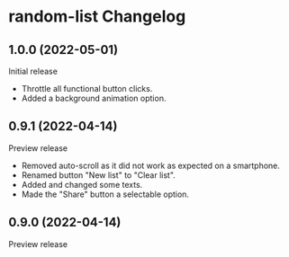 # random-list Changelog

## 1.0.0 (2022-05-01)

Initial release

- Throttle all functional button clicks.
- Added a background animation option.

## 0.9.1 (2022-04-14)

Preview release

- Removed auto-scroll as it did not work as expected on a smartphone.
- Renamed button "New list" to "Clear list".
- Added and changed some texts.
- Made the "Share" button a selectable option.

## 0.9.0 (2022-04-14)

Preview release

